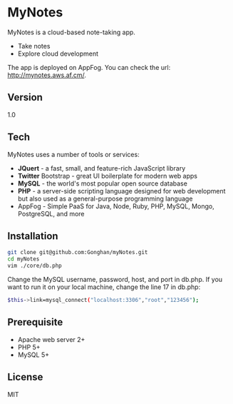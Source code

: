 MyNotes
=========

MyNotes is a cloud-based note-taking app.

  - Take notes
  - Explore cloud development

The app is deployed on AppFog. You can check the url: http://mynotes.aws.af.cm/.

Version
----

1.0

Tech
-----------

MyNotes uses a number of tools or services:

* **JQuert** - a fast, small, and feature-rich JavaScript library
* **Twitter** Bootstrap - great UI boilerplate for modern web apps
* **MySQL** - the world's most popular open source database
* **PHP** - a server-side scripting language designed for web development but also used as a general-purpose programming language
* AppFog - Simple PaaS for Java, Node, Ruby, PHP, MySQL, Mongo, PostgreSQL, and more

Installation
--------------

```sh
git clone git@github.com:Gonghan/myNotes.git
cd myNotes
vim ./core/db.php
```
Change the MySQL username, password, host, and port in db.php.
If you want to run it on your local machine, change the line 17 in db.php:

```sh
$this->link=mysql_connect("localhost:3306","root","123456");
```

Prerequisite
----
* Apache web server 2+
* PHP 5+
* MySQL 5+

License
----

MIT
